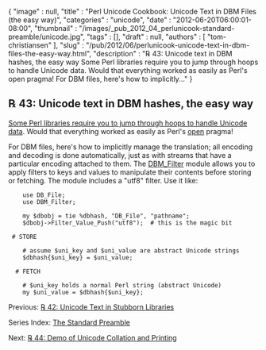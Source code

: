 {
   "image" : null,
   "title" : "Perl Unicode Cookbook: Unicode Text in DBM Files (the easy way)",
   "categories" : "unicode",
   "date" : "2012-06-20T06:00:01-08:00",
   "thumbnail" : "/images/_pub_2012_04_perlunicook-standard-preamble/unicode.jpg",
   "tags" : [],
   "draft" : null,
   "authors" : [
      "tom-christiansen"
   ],
   "slug" : "/pub/2012/06/perlunicook-unicode-text-in-dbm-files-the-easy-way.html",
   "description" : "℞ 43: Unicode text in DBM hashes, the easy way Some Perl libraries require you to jump through hoops to handle Unicode data. Would that everything worked as easily as Perl's open pragma! For DBM files, here's how to implicitly..."
}



℞ 43: Unicode text in DBM hashes, the easy way
----------------------------------------------

[Some Perl libraries require you to jump through hoops to handle Unicode data](/pub/2012/06/perlunicook-unicode-text-in-stubborn-libraries.html). Would that everything worked as easily as Perl's [open](http://perldoc.perl.org/open.html) pragma!

For DBM files, here's how to implicitly manage the translation; all encoding and decoding is done automatically, just as with streams that have a particular encoding attached to them. The [DBM\_Filter](http://search.cpan.org/perldoc?DBM_Filter) module allows you to apply filters to keys and values to manipulate their contents before storing or fetching. The module includes a "utf8" filter. Use it like:

        use DB_File;
        use DBM_Filter;

        my $dbobj = tie %dbhash, "DB_File", "pathname";
        $dbobj->Filter_Value_Push("utf8");  # this is the magic bit

     # STORE

        # assume $uni_key and $uni_value are abstract Unicode strings
        $dbhash{$uni_key} = $uni_value;

      # FETCH

        # $uni_key holds a normal Perl string (abstract Unicode)
        my $uni_value = $dbhash{$uni_key};

Previous: [℞ 42: Unicode Text in Stubborn Libraries](/pub/2012/06/perlunicook-unicode-text-in-stubborn-libraries.html)

Series Index: [The Standard Preamble](/pub/2012/04/perlunicook-standard-preamble.html)

Next: [℞ 44: Demo of Unicode Collation and Printing](/pub/2012/06/perlunicook-demo-of-unicode-collation-and-printing.html)
